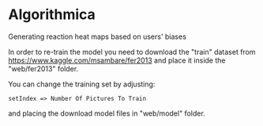 # Algorithmica
Generating reaction heat maps based on users' biases


In order to re-train the model you need to download the "train" dataset from https://www.kaggle.com/msambare/fer2013 and place it inside the "web/fer2013" folder.

You can change the training set by adjusting:

```
setIndex => Number Of Pictures To Train
```

and placing the download model files in "web/model" folder.
